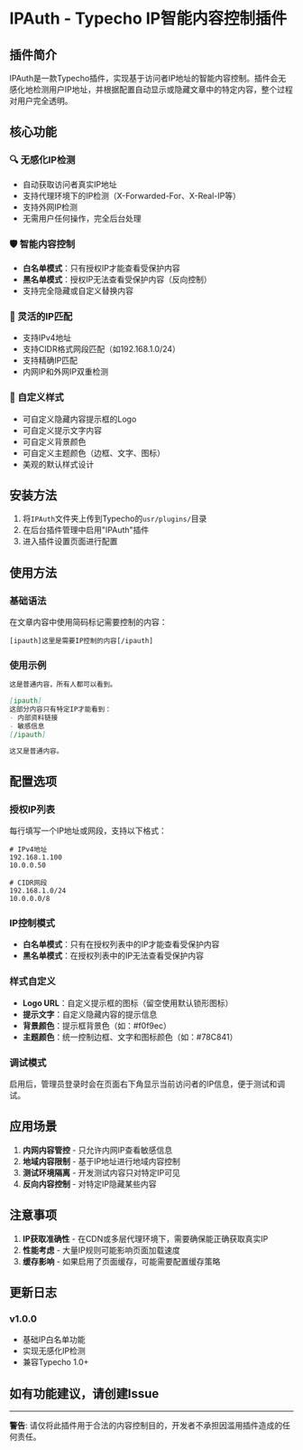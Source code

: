 # IPAuth - Typecho IP智能内容控制插件

## 插件简介

IPAuth是一款Typecho插件，实现基于访问者IP地址的智能内容控制。插件会无感化地检测用户IP地址，并根据配置自动显示或隐藏文章中的特定内容，整个过程对用户完全透明。

## 核心功能

### 🔍 无感化IP检测
- 自动获取访问者真实IP地址
- 支持代理环境下的IP检测（X-Forwarded-For、X-Real-IP等）
- 支持外网IP检测
- 无需用户任何操作，完全后台处理

### 🛡️ 智能内容控制
- **白名单模式**：只有授权IP才能查看受保护内容
- **黑名单模式**：授权IP无法查看受保护内容（反向控制）
- 支持完全隐藏或自定义替换内容

### 📍 灵活的IP匹配
- 支持IPv4地址
- 支持CIDR格式网段匹配（如192.168.1.0/24）
- 支持精确IP匹配
- 内网IP和外网IP双重检测

### 🎨 自定义样式
- 可自定义隐藏内容提示框的Logo
- 可自定义提示文字内容
- 可自定义背景颜色
- 可自定义主题颜色（边框、文字、图标）
- 美观的默认样式设计

## 安装方法

1. 将`IPAuth`文件夹上传到Typecho的`usr/plugins/`目录
2. 在后台插件管理中启用"IPAuth"插件
3. 进入插件设置页面进行配置

## 使用方法

### 基础语法
在文章内容中使用简码标记需要控制的内容：

```
[ipauth]这里是需要IP控制的内容[/ipauth]
```

### 使用示例

```markdown
这是普通内容，所有人都可以看到。

[ipauth]
这部分内容只有特定IP才能看到：
- 内部资料链接
- 敏感信息
[/ipauth]

这又是普通内容。
```

## 配置选项

### 授权IP列表
每行填写一个IP地址或网段，支持以下格式：

```
# IPv4地址
192.168.1.100
10.0.0.50

# CIDR网段
192.168.1.0/24
10.0.0.0/8
```

### IP控制模式
- **白名单模式**：只有在授权列表中的IP才能查看受保护内容
- **黑名单模式**：在授权列表中的IP无法查看受保护内容

### 样式自定义
- **Logo URL**：自定义提示框的图标（留空使用默认锁形图标）
- **提示文字**：自定义隐藏内容的提示信息
- **背景颜色**：提示框背景色（如：#f0f9ec）
- **主题颜色**：统一控制边框、文字和图标颜色（如：#78C841）

### 调试模式
启用后，管理员登录时会在页面右下角显示当前访问者的IP信息，便于测试和调试。

## 应用场景

1. **内网内容管控** - 只允许内网IP查看敏感信息
2. **地域内容限制** - 基于IP地址进行地域内容控制
3. **测试环境隔离** - 开发测试内容只对特定IP可见
4. **反向内容控制** - 对特定IP隐藏某些内容

## 注意事项

1. **IP获取准确性** - 在CDN或多层代理环境下，需要确保能正确获取真实IP
2. **性能考虑** - 大量IP规则可能影响页面加载速度
3. **缓存影响** - 如果启用了页面缓存，可能需要配置缓存策略

## 更新日志

### v1.0.0
- 基础IP白名单功能
- 实现无感化IP检测
- 兼容Typecho 1.0+

## 如有功能建议，请创建Issue
---

**警告**: 请仅将此插件用于合法的内容控制目的，开发者不承担因滥用插件造成的任何责任。

